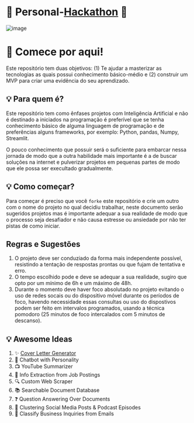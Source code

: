# 🎉 Personal-[Hackathon](https://en.wikipedia.org/wiki/Hackathon) 🚀

![image](https://github.com/user-attachments/assets/50a3dc14-e101-438b-a5b9-2900d7648813)

# 🎉 Comece por aqui!
Este repositório tem duas objetivos:  (1) Te ajudar a masterizar as tecnologias as quais possui conhecimento básico-médio e (2) construir um MVP para criar uma evidência do seu aprendizado.

## 💡 Para quem é?
Este repositório tem como ênfases projetos com Inteligência Artificial e não é destinado a iniciados na programação é preferível que se tenha conhecimento básico de alguma linguagem de programação e de preferências alguns frameworks, por exemplo: Python, pandas, Numpy, Streamlit.

O pouco conhecimento que possuir será o suficiente para embarcar nessa jornada de modo que a outra habilidade mais importante é a de buscar soluções na internet e pulverizar projetos em pequenas partes de modo que ele possa ser execultado gradualmente.

## 💡 Como começar?
Para começar é preciso que você `forke` este repositório e crie um outro com o nome do projeto no qual decidiu trabalhar, neste documento serão sugeridos projetos mas é importante adequar a sua realidade de modo que o processo seja desafiador e não causa estresse ou ansiedade por não ter pistas de como iniciar.

## Regras e Sugestões
1. O projeto deve ser conduziado da forma mais independente possível, resistindo a tentação de respostas prontas ou que fujam de tentativa e erro.
2. O tempo escolhido pode e deve se adequar  a sua realidade, sugiro que opto por um mínimo de 6h e um máximo de 48h.
3. Durante o momento deve haver foco absolutado no projeto evitando o uso de redes socais ou do dispositivo móvel durante os períodos de foco, havendo necessidade essas consultas ou uso do dispostivos podem ser feito em intervalos programados, usando a técnica pomodoro (25 minutos de foco intercalados com 5 minutos de descanso).

## 💡 Awesome Ideas

1. ✨ [Cover Letter Generator](https://github.com/CllsPy/Cover-Letter-Generator)
2. 🤖 Chatbot with Personality
3. 📺 YouTube Summarizer
4. 📄 Info Extraction from Job Postings
5. 🔍 Custom Web Scraper
6. 📚 Searchable Document Database
7. ❓ Question Answering Over Documents
8. 🧩 Clustering Social Media Posts & Podcast Episodes
9. 📧 Classify Business Inquiries from Emails
